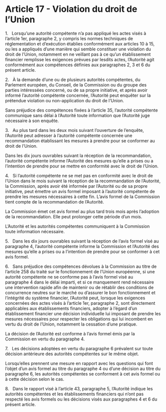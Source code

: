 # Article 17 - Violation du droit de l’Union


1.   Lorsqu’une autorité compétente n’a pas appliqué les actes visés à l’article 1er, paragraphe 2, y compris les normes techniques de réglementation et d’exécution établies conformément aux articles 10 à 15, ou les a appliqués d’une manière qui semble constituer une violation du droit de l’Union, notamment en ne veillant pas à ce qu’un établissement financier remplisse les exigences prévues par lesdits actes, l’Autorité agit conformément aux compétences définies aux paragraphes 2, 3 et 6 du présent article.

2.   À la demande d’une ou de plusieurs autorités compétentes, du Parlement européen, du Conseil, de la Commission ou du groupe des parties intéressées concerné, ou de sa propre initiative, et après avoir informé l’autorité compétente concernée, l’Autorité peut enquêter sur la prétendue violation ou non-application du droit de l’Union.

Sans préjudice des compétences fixées à l’article 35, l’autorité compétente communique sans délai à l’Autorité toute information que l’Autorité juge nécessaire à son enquête.

3.   Au plus tard dans les deux mois suivant l’ouverture de l’enquête, l’Autorité peut adresser à l’autorité compétente concernée une recommandation établissant les mesures à prendre pour se conformer au droit de l’Union.

Dans les dix jours ouvrables suivant la réception de la recommandation, l’autorité compétente informe l’Autorité des mesures qu’elle a prises ou a l’intention de prendre pour se mettre en conformité avec le droit de l’Union.

4.   Si l’autorité compétente ne se met pas en conformité avec le droit de l’Union dans le mois suivant la réception de la recommandation de l’Autorité, la Commission, après avoir été informée par l’Autorité ou de sa propre initiative, peut émettre un avis formel imposant à l’autorité compétente de prendre les mesures nécessaires à cette fin. L’avis formel de la Commission tient compte de la recommandation de l’Autorité.

La Commission émet cet avis formel au plus tard trois mois après l’adoption de la recommandation. Elle peut prolonger cette période d’un mois.

L’Autorité et les autorités compétentes communiquent à la Commission toute information nécessaire.

5.   Dans les dix jours ouvrables suivant la réception de l’avis formel visé au paragraphe 4, l’autorité compétente informe la Commission et l’Autorité des mesures qu’elle a prises ou a l’intention de prendre pour se conformer à cet avis formel.

6.   Sans préjudice des compétences dévolues à la Commission au titre de l’article 258 du traité sur le fonctionnement de l’Union européenne, si une autorité compétente ne se conforme pas à l’avis formel visé au paragraphe 4 dans le délai imparti, et si ce manquement rend nécessaire une intervention rapide afin de maintenir ou de rétablir des conditions de concurrence neutres sur le marché ou d’assurer le bon fonctionnement et l’intégrité du système financier, l’Autorité peut, lorsque les exigences concernées des actes visés à l’article 1er, paragraphe 2, sont directement applicables aux établissements financiers, adopter à l’égard d’un établissement financier une décision individuelle lui imposant de prendre les mesures nécessaires pour respecter les obligations qui lui incombent en vertu du droit de l’Union, notamment la cessation d’une pratique.

La décision de l’Autorité est conforme à l’avis formel émis par la Commission en vertu du paragraphe 4.

7.   Les décisions adoptées en vertu du paragraphe 6 prévalent sur toute décision antérieure des autorités compétentes sur le même objet.

Lorsqu’elles prennent une mesure en rapport avec les questions qui font l’objet d’un avis formel au titre du paragraphe 4 ou d’une décision au titre du paragraphe 6, les autorités compétentes se conforment à cet avis formel ou à cette décision selon le cas.

8.   Dans le rapport visé à l’article 43, paragraphe 5, l’Autorité indique les autorités compétentes et les établissements financiers qui n’ont pas respecté les avis formels ou les décisions visés aux paragraphes 4 et 6 du présent article.
